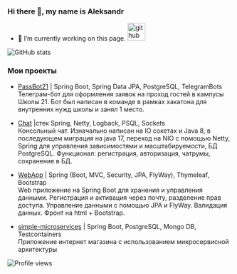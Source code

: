 ### Hi there 👋, my name is Aleksandr

- 🔭 I’m currently working on this page. 
[<img src='https://cdn.jsdelivr.net/npm/simple-icons@3.0.1/icons/github.svg' alt='github' height='40'>](https://github.com/skiflok)  

![GitHub stats](https://github-readme-stats.vercel.app/api?username=skiflok&show_icons=true)

### Мои проекты

- [PassBot21](https://github.com/skiflok/PassBot21) | Spring Boot, Spring Data JPA, PostgreSQL, TelegramBots
  <br>
   Телеграм-бот для оформления заявок на проход гостей в кампусы Школы 21. Бот был написан в команде в рамках хакатона для внутренних нужд школы и занял 1 место.

- [Chat](https://github.com/skiflok/Chat) |стек Spring, Netty, Logback, PSQL, Sockets
  <br>
   Консольный чат. Изначально написан на IO сокетах и Java 8, в последующем миграция на java 17, переход на NIO с помощью Netty, Spring для управления зависимостями и масштабируемости, БД PostgreSQL.
Функционал: регистрация, авторизация, чатрумы, сохранение в БД.

- [WebApp](https://github.com/skiflok/WebApp) | Spring (Boot, MVC, Security, JPA, FlyWay), Thymeleaf, Bootstrap
    <br>
   Web приложение на Spring Boot для хранения и управления данными.
Регистрация и активация через почту, разделение прав доступа. Управление данными с помощью JPA и FlyWay. Валидация данных.
Фронт на html + Bootstrap.

- [simple-microservices](https://github.com/skiflok/simple-microservices) | Spring Boot, PostgreSQL, Mongo DB, Testcontainers
  <br>
  Приложение интернет магазина с использованием микросервисной архитектуры

![Profile views](https://gpvc.arturio.dev/skiflok)  

<!--
**skiflok/skiflok** is a ✨ _special_ ✨ repository because its `README.md` (this file) appears on your GitHub profile.

Here are some ideas to get you started:

- 🔭 I’m currently working on ...
- 🌱 I’m currently learning ...
- 👯 I’m looking to collaborate on ...
- 🤔 I’m looking for help with ...
- 💬 Ask me about ...
- 📫 How to reach me: ...
- 😄 Pronouns: ...
- ⚡ Fun fact: ...
-->
